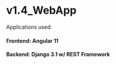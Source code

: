 # v1.4_WebApp

Applications used:
#### Frontend: Angular 11
#### Backend: Django 3.1 w/ REST Framework
